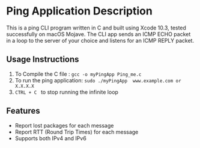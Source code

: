 # Ping Application Description

This is a ping CLI program written in C and built using Xcode 10.3, tested successfully on macOS Mojave. The CLI app sends an ICMP ECHO packet in a loop to the server of your choice and listens for an ICMP REPLY packet. 

## Usage Instructions

1. To Compile the C file : ```gcc -o myPingApp Ping_me.c```
2. To run the ping application: ```sudo ./myPingApp  www.example.com or X.X.X.X```
3. ```CTRL + C ``` to stop running the infinite loop

## Features

* Report lost packages for each message
* Report RTT (Round Trip Times) for each message
* Supports both IPv4 and IPv6



